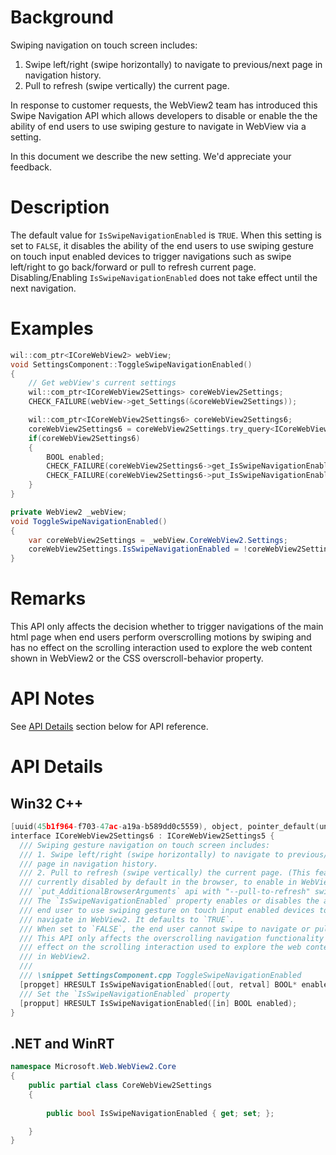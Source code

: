 # Background

Swiping navigation on touch screen includes: 
1. Swipe left/right (swipe horizontally) to navigate to previous/next page in navigation history. 
1. Pull to refresh (swipe vertically) the current page.

In response to customer requests, the WebView2 team has introduced this Swipe Navigation API which allows developers to disable or enable the the ability of end users to use swiping gesture to navigate in WebView via a setting.

In this document we describe the new setting. We'd appreciate your feedback.

# Description
The default value for `IsSwipeNavigationEnabled` is `TRUE`.
When this setting is set to `FALSE`, it disables the ability of the end users to use swiping gesture on touch input enabled devices to trigger navigations such as swipe left/right to go back/forward or pull to refresh current page.
Disabling/Enabling `IsSwipeNavigationEnabled` does not take effect until the next navigation.


# Examples
```cpp
wil::com_ptr<ICoreWebView2> webView;
void SettingsComponent::ToggleSwipeNavigationEnabled()
{
    // Get webView's current settings
    wil::com_ptr<ICoreWebView2Settings> coreWebView2Settings;
    CHECK_FAILURE(webView->get_Settings(&coreWebView2Settings));

    wil::com_ptr<ICoreWebView2Settings6> coreWebView2Settings6;
    coreWebView2Settings6 = coreWebView2Settings.try_query<ICoreWebView2Settings6>();
    if(coreWebView2Settings6) 
    {
        BOOL enabled;
        CHECK_FAILURE(coreWebView2Settings6->get_IsSwipeNavigationEnabled(&enabled));
        CHECK_FAILURE(coreWebView2Settings6->put_IsSwipeNavigationEnabled(enabled ? FALSE : TRUE));
    }
}
```

```c#
private WebView2 _webView;
void ToggleSwipeNavigationEnabled()
{
    var coreWebView2Settings = _webView.CoreWebView2.Settings;
    coreWebView2Settings.IsSwipeNavigationEnabled = !coreWebView2Settings.IsSwipeNavigationEnabled;
}
```

# Remarks
This API only affects the decision whether to trigger navigations of the main html page when end users perform overscrolling motions by swiping and has no effect on the scrolling interaction used to explore the web content shown in WebView2 or the CSS overscroll-behavior property.

# API Notes

See [API Details](#api-details) section below for API reference.

# API Details

## Win32 C++
```cpp
[uuid(45b1f964-f703-47ac-a19a-b589dd0c5559), object, pointer_default(unique)]
interface ICoreWebView2Settings6 : ICoreWebView2Settings5 {
  /// Swiping gesture navigation on touch screen includes:
  /// 1. Swipe left/right (swipe horizontally) to navigate to previous/next
  /// page in navigation history.
  /// 2. Pull to refresh (swipe vertically) the current page. (This feature is
  /// currently disabled by default in the browser, to enable in WebView2, use
  /// `put_AdditionalBrowserArguments` api with "--pull-to-refresh" switch).
  /// The `IsSwipeNavigationEnabled` property enables or disables the ability of the
  /// end user to use swiping gesture on touch input enabled devices to
  /// navigate in WebView2. It defaults to `TRUE`.
  /// When set to `FALSE`, the end user cannot swipe to navigate or pull to refresh.
  /// This API only affects the overscrolling navigation functionality and has no
  /// effect on the scrolling interaction used to explore the web content shown
  /// in WebView2.
  ///
  /// \snippet SettingsComponent.cpp ToggleSwipeNavigationEnabled
  [propget] HRESULT IsSwipeNavigationEnabled([out, retval] BOOL* enabled);
  /// Set the `IsSwipeNavigationEnabled` property
  [propput] HRESULT IsSwipeNavigationEnabled([in] BOOL enabled);
}
```

## .NET and WinRT

```c#
namespace Microsoft.Web.WebView2.Core
{
    public partial class CoreWebView2Settings
    {
     
        public bool IsSwipeNavigationEnabled { get; set; };

    }
}

```
